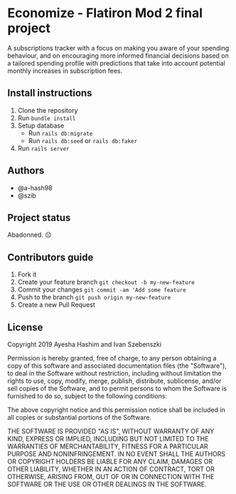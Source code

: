 # Economize - Flatiron Mod 2 final project

A subscriptions tracker with a focus on making you aware of your spending behaviour,
and on encouraging more informed financial decisions based on a tailored spending
profile with predictions that take into account potential monthly increases in
subscription fees.

## Install instructions

1. Clone the repository
2. Run `bundle install`
3. Setup database
   - Run `rails db:migrate`
   - Run `rails db:seed` or `rails db:faker`
4. Run `rails server`

## Authors

- @a-hash98
- @szib

## Project status

Abadonned. 😔

## Contributors guide

1. Fork it
2. Create your feature branch `git checkout -b my-new-feature`
3. Commit your changes `git commit -am 'Add some feature`
4. Push to the branch `git push origin my-new-feature`
5. Create a new Pull Request

## License

Copyright 2019 Ayesha Hashim and Ivan Szebenszki

Permission is hereby granted, free of charge, to any person obtaining a copy of this software and associated documentation files (the "Software"), to deal in the Software without restriction, including without limitation the rights to use, copy, modify, merge, publish, distribute, sublicense, and/or sell copies of the Software, and to permit persons to whom the Software is furnished to do so, subject to the following conditions:

The above copyright notice and this permission notice shall be included in all copies or substantial portions of the Software.

THE SOFTWARE IS PROVIDED "AS IS", WITHOUT WARRANTY OF ANY KIND, EXPRESS OR IMPLIED, INCLUDING BUT NOT LIMITED TO THE WARRANTIES OF MERCHANTABILITY, FITNESS FOR A PARTICULAR PURPOSE AND NONINFRINGEMENT. IN NO EVENT SHALL THE AUTHORS OR COPYRIGHT HOLDERS BE LIABLE FOR ANY CLAIM, DAMAGES OR OTHER LIABILITY, WHETHER IN AN ACTION OF CONTRACT, TORT OR OTHERWISE, ARISING FROM, OUT OF OR IN CONNECTION WITH THE SOFTWARE OR THE USE OR OTHER DEALINGS IN THE SOFTWARE.
